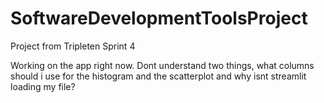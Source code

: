 # SoftwareDevelopmentToolsProject
 Project from Tripleten Sprint 4

Working on the app right now. Dont understand two things, what columns should i use for the histogram and the scatterplot and why isnt streamlit loading my file?
